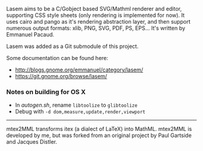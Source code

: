 Lasem aims to be a C/Gobject based SVG/Mathml renderer and editor, supporting CSS
style sheets (only rendering is implemented for now). It uses cairo and pango as
it's rendering abstraction layer, and then support numerous output formats: xlib,
PNG, SVG, PDF, PS, EPS... It's written by Emmanuel Pacaud.

Lasem was added as a Git submodule of this project.

Some documentation can be found here:

* http://blogs.gnome.org/emmanuel/category/lasem/
* https://git.gnome.org/browse/lasem/

### Notes on building for OS X

* In *autogen.sh*, rename `libtoolize` to `glibtoolize`
* Debug with `-d dom,measure,update,render,viewport`

* * *

mtex2MML transforms itex (a dialect of LaTeX) into MathML. mtex2MML is developed by
me, but was forked from an original project by Paul Gartside and Jacques Distler.
